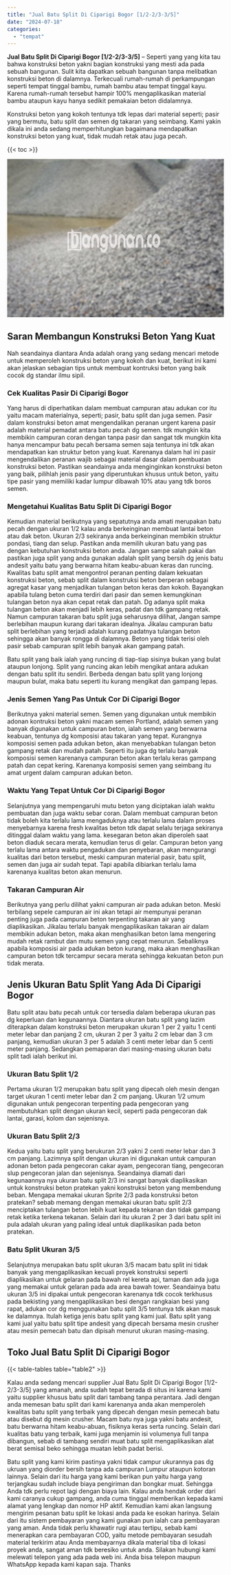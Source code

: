 ```yaml
---
title: "Jual Batu Split Di Ciparigi Bogor [1/2-2/3-3/5]"
date: "2024-07-18"
categories: 
  - "tempat"
---
```


**Jual Batu Split Di Ciparigi Bogor \[1/2-2/3-3/5\]** – Seperti yang yang kita tau bahwa konstruksi beton yakni bagian konstruksi yang mesti ada pada sebuah bangunan. Sulit kita dapatkan sebuah bangunan tanpa melibatkan konstruksi beton di dalamnya. Terkecuali rumah-rumah di perkampungan seperti tempat tinggal bambu, rumah bambu atau tempat tinggal kayu. Karena rumah-rumah tersebut hampir 100% mengaplikasikan material bambu ataupun kayu hanya sedikit pemakaian beton didalamnya.

Konstruksi beton yang kokoh tentunya tdk lepas dari material seperti; pasir yang bermutu, batu split dan semen dg takaran yang seimbang. Kami yakin dikala ini anda sedang memperhitungkan bagaimana mendapatkan konstruksi beton yang kuat, tidak mudah retak atau juga pecah.

{{< toc >}}

![Jual Batu Split Di Ciparigi Bogor [1/2-2/3-3/5]](/images/jual-batu-split-34.png)

## Saran Membangun Konstruksi Beton Yang Kuat

Nah seandainya diantara Anda adalah orang yang sedang mencari metode untuk memperoleh konstruksi beton yang kokoh dan kuat, berikut ini kami akan jelaskan sebagian tips untuk membuat kontruksi beton yang baik cocok dg standar ilmu sipil.

### Cek Kualitas Pasir Di Ciparigi Bogor

Yang harus di diperhatikan dalam membuat campuran atau adukan cor itu yaitu macam materialnya, seperti; pasir, batu split dan juga semen. Pasir dalam konstruksi beton amat mengendalikan peranan urgent karena pasir adalah material pemadat antara batu pecah dg semen. tdk mungkin kita membikin campuran coran dengan tanpa pasir dan sangat tdk mungkin kita hanya mencampur batu pecah bersama semen saja tentunya ini tdk akan mendapatkan kan struktur beton yang kuat. Karenanya dalam hal ini pasir mengendalikan peranan wajib sebagai material dasar dalam pembuatan konstruksi beton. Pastikan seandainya anda menginginkan konstruksi beton yang baik, pilihlah jenis pasir yang diperuntukan khusus untuk beton, yaitu tipe pasir yang memiliki kadar lumpur dibawah 10% atau yang tdk boros semen.

### Mengetahui Kualitas Batu Split Di Ciparigi Bogor

Kemudian material berikutnya yang sepatutnya anda amati merupakan batu pecah dengan ukuran 1/2 kalau anda berkeinginan membuat lantai beton atau dak beton. Ukuran 2/3 sekiranya anda berkeinginan membikin struktur pondasi, tiang dan selup. Pastikan anda memilih ukuran batu yang pas dengan kebutuhan konstruksi beton anda. Jangan sampe salah pakai dan pastikan juga split yang anda gunakan adalah split yang bersih dg jenis batu andesit yaitu batu yang berwarna hitam keabu-abuan keras dan runcing. Kwalitas batu split amat mengontrol peranan penting dalam kekuatan konstruksi beton, sebab split dalam konstruksi beton berperan sebagai agregat kasar yang menjadikan tulangan beton keras dan kokoh. Bayangkan apabila tulang beton cuma terdiri dari pasir dan semen kemungkinan tulangan beton nya akan cepat retak dan patah. Dg adanya split maka tulangan beton akan menjadi lebih keras, padat dan tdk gampang retak. Namun campuran takaran batu split juga seharusnya dilihat, Jangan sampe berlebihan maupun kurang dari takaran idealnya. Jikalau campuran batu split berlebihan yang terjadi adalah kurang padatnya tulangan beton sehingga akan banyak rongga di dalamnya. Beton yang tidak terisi oleh pasir sebab campuran split lebih banyak akan gampang patah.

Batu split yang baik ialah yang runcing di tiap-tiap sisinya bukan yang bulat ataupun lonjong. Split yang runcing akan lebih mengikat antara adukan dengan batu split itu sendiri. Berbeda dengan batu split yang lonjong maupun bulat, maka batu seperti itu kurang mengikat dan gampang lepas.

### Jenis Semen Yang Pas Untuk Cor Di Ciparigi Bogor

Berikutnya yakni material semen. Semen yang digunakan untuk membikin adonan kontruksi beton yakni macam semen Portland, adalah semen yang banyak digunakan untuk campuran beton, ialah semen yang berwarna keabuan, tentunya dg komposisi atau takaran yang tepat. Kurangnya komposisi semen pada adukan beton, akan menyebabkan tulangan beton gampang retak dan mudah patah. Seperti itu juga dg terlalu banyak komposisi semen karenanya campuran beton akan terlalu keras gampang patah dan cepat kering. Karenanya komposisi semen yang seimbang itu amat urgent dalam campuran adukan beton.

### Waktu Yang Tepat Untuk Cor Di Ciparigi Bogor

Selanjutnya yang mempengaruhi mutu beton yang diciptakan ialah waktu pembuatan dan juga waktu sebar coran. Dalam membuat campuran beton tidak boleh kita terlalu lama mengaduknya atau terlalu lama dalam proses menyebarnya karena fresh kwalitas beton tdk dapat selalu terjaga sekiranya ditinggal dalam waktu yang lama. kesegaran beton akan diperoleh saat beton diaduk secara merata, kemudian terus di gelar. Campuran beton yang terlalu lama antara waktu pengadukan dan penyebaran, akan mengurangi kualitas dari beton tersebut, meski campuran material pasir, batu split, semen dan juga air sudah tepat. Tapi apabila dibiarkan terlalu lama karenanya kualitas beton akan menurun.

### Takaran Campuran Air

Berikutnya yang perlu dilihat yakni campuran air pada adukan beton. Meski terbilang sepele campuran air ini akan tetapi air mempunyai peranan penting juga pada campuran beton terpenting takaran air yang diaplikasikan. Jikalau terlalu banyak mengaplikasikan takaran air dalam membikin adukan beton, maka akan menghasilkan beton lama mengering mudah retak rambut dan mutu semen yang cepat menurun. Sebaliknya apabila komposisi air pada adukan beton kurang, maka akan menghasilkan campuran beton tdk tercampur secara merata sehingga kekuatan beton pun tidak merata.

## Jenis Ukuran Batu Split Yang Ada Di Ciparigi Bogor

Batu split atau batu pecah untuk cor tersedia dalam beberapa ukuran pas dg keperluan dan kegunaannya. Diantara ukuran batu split yang lazim diterapkan dalam konstruksi beton merupakan ukuran 1 per 2 yaitu 1 centi meter lebar dan panjang 2 cm, ukuran 2 per 3 yaitu 2 cm lebar dan 3 cm panjang, kemudian ukuran 3 per 5 adalah 3 centi meter lebar dan 5 centi meter panjang. Sedangkan pemaparan dari masing-masing ukuran batu split tadi ialah berikut ini.

### Ukuran Batu Split 1/2

Pertama ukuran 1/2 merupakan batu split yang dipecah oleh mesin dengan target ukuran 1 centi meter lebar dan 2 cm panjang. Ukuran 1/2 umum digunakan untuk pengecoran terpenting pada pengecoran yang membutuhkan split dengan ukuran kecil, seperti pada pengecoran dak lantai, garasi, kolom dan sejenisnya.

### Ukuran Batu Split 2/3

Kedua yaitu batu split yang berukuran 2/3 yakni 2 centi meter lebar dan 3 cm panjang. Lazimnya split dengan ukuran ini digunakan untuk campuran adonan beton pada pengecoran cakar ayam, pengecoran tiang, pengecoran slup pengecoran jalan dan sejenisnya. Seandainya diamati dari kegunaannya nya ukuran batu split 2/3 ini sangat banyak diaplikasikan untuk konstruksi beton pratekan yakni konstruksi beton yang membendung beban. Mengapa memakai ukuran Sprite 2/3 pada konstruksi beton pratekan? sebab memang dengan memakai ukuran batu split 2/3 menciptakan tulangan beton lebih kuat kepada tekanan dan tidak gampang retak ketika terkena tekanan. Selain dari itu ukuran 2 per 3 dari batu split ini pula adalah ukuran yang paling ideal untuk diaplikasikan pada beton pratekan.

### Batu Split Ukuran 3/5

Selanjutnya merupakan batu split ukuran 3/5 macam batu split ini tidak banyak yang mengaplikasikan kecuali proyek konstruksi seperti diaplikasikan untuk gelaran pada bawah rel kereta api, taman dan ada juga yang memakai untuk gelaran pada ada area bawah tower. Seandainya batu ukuran 3/5 ini dipakai untuk pengecoran karenanya tdk cocok terkhusus pada bekisting yang mengaplikasikan besi dengan rangkaian besi yang rapat, adukan cor dg menggunakan batu split 3/5 tentunya tdk akan masuk ke dalamnya. Itulah ketiga jenis batu split yang kami jual. Batu split yang kami jual yaitu batu split tipe andesit yang dipecah bersama mesin crusher atau mesin pemecah batu dan dipisah menurut ukuran masing-masing.

## Toko Jual Batu Split Di Ciparigi Bogor

{{< table-tables table="table2" >}}

Kalau anda sedang mencari supplier Jual Batu Split Di Ciparigi Bogor \[1/2-2/3-3/5\] yang amanah, anda sudah tepat berada di situs ini karena kami yaitu supplier khusus batu split dari tambang tanpa perantara. Jadi dengan anda memesan batu split dari kami karenanya anda akan memperoleh kwalitas batu split yang terbaik yang dipecah dengan mesin pemecah batu atau disebut dg mesin crusher. Macam batu nya juga yakni batu andesit, batu berwarna hitam keabu-abuan, fisiknya keras serta runcing. Selain dari kualitas batu yang terbaik, kami juga menjamin isi volumenya full tanpa dibangun, sebab di tambang sendiri muat batu split mengaplikasikan alat berat semisal beko sehingga muatan lebih padat berisi.

Batu split yang kami kirim pastinya yakni tidak campur ukurannya pas dg ukruan yang diorder bersih tanpa ada campuran Lumpur ataupun kotoran lainnya. Selain dari itu harga yang kami berikan pun yaitu harga yang terjangkau sudah include biaya pengiriman dan bongkar muat. Sehingga Anda tdk perlu repot lagi dengan biaya lain. Kalau anda hendak order dari kami caranya cukup gampang, anda cuma tinggal memberikan kepada kami alamat yang lengkap dan nomor HP aktif. Kemudian kami akan langsung mengirim pesanan batu split ke lokasi anda pada ke esokan harinya. Selain dari itu sistem pembayaran yang kami gunakan pun ialah cara pembayaran yang aman. Anda tidak perlu khawatir rugi atau tertipu, sebab kami menerapkan cara pembayaran COD, yaitu metode pembayaran sesudah material terkirim atau Anda membayarnya dikala material tiba di lokasi proyek anda, sangat aman tdk beresiko untuk anda. Silakan hubungi kami melewati telepon yang ada pada web ini. Anda bisa telepon maupun WhatsApp kepada kami kapan saja. Thanks
